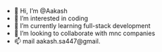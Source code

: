
- 👋 Hi, I’m @Aakash
- 👀 I’m interested in coding
- 🌱 I’m currently learning full-stack development
- 💞️ I’m looking to collaborate with mnc companies
- 📫 mail aakash.sa447@gmail.

